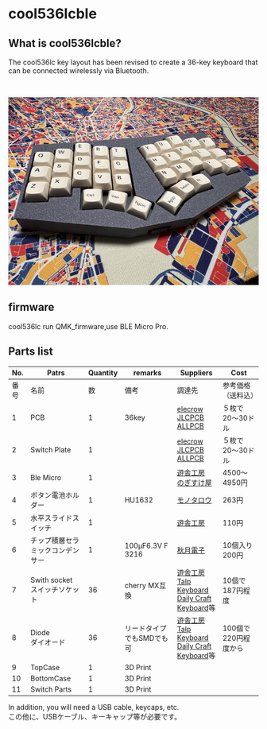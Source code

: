 # cool536lcble

## What is cool536lcble?

The cool536lc key layout has been revised to create a 36-key keyboard that can be connected wirelessly via Bluetooth.

<br>

![](img/img00001.jpg)

## firmware

 cool536lc run QMK_firmware,use BLE Micro Pro.

## Parts list


| No. | Patrs | Quantity | remarks | Suppliers | Cost |
|--|--|--|--|--|--|
|番号|名前|数|備考|調達先|参考価格（送料込）|<br>
|1|PCB|1|36key |[elecrow](https://www.elecrow.com)<br>[JLCPCB](https://jlcpcb.com)<br>[ALLPCB](https://www.allpcb.com)|５枚で20〜30ドル|<br>
|2|Switch Plate|1||[elecrow](https://www.elecrow.com)<br>[JLCPCB](https://jlcpcb.com)<br>[ALLPCB](https://www.allpcb.com)|５枚で20〜30ドル|<br>
|3|Ble Micro|1||[遊舎工房](https://shop.yushakobo.jp/products/ble-micro-pro?_pos=1&_sid=c1171a4b2&_ss=r)<br>[のぎすけ屋](https://booth.pm/ja/items/1177319)|4500〜4950円|
|4|ボタン電池ホルダー|1|HU1632|[モノタロウ](https://www.monotaro.com/p/8835/2765/)<br>|263円|
|5|水平スライドスイッチ|1||[遊舎工房](https://shop.yushakobo.jp/products/5624?_pos=1&_sid=f65b70e3c&_ss=r)|110円|
|6|チップ積層セラミックコンデンサー |1|100μF6.3V F 3216|[秋月電子](https://akizukidenshi.com/catalog/g/g102151/)|10個入り200円|
|7|Swith socket<br>スイッチソケット|36|cherry MX互換|[遊舎工房](https://yushakobo.jp)<br>[Talp Keyboard](https://talpkeyboard.net)<br>[Daily Craft Keyboard](https://shop.dailycraft.jp)等|10個で187円程度|
|8|Diode<br>ダイオード|36|リードタイプでもSMDでも可|[遊舎工房](https://yushakobo.jp)<br>[Talp Keyboard](https://talpkeyboard.net)<br>[Daily Craft Keyboard](https://shop.dailycraft.jp)等|100個で220円程度から|
|9|TopCase|1|3D Print|||
|10|BottomCase|1|3D Print||
|11|Switch Parts|1|3D Print||


In addition, you will need a USB cable, keycaps, etc.
<br>
この他に、USBケーブル、キーキャップ等が必要です。
<br>
